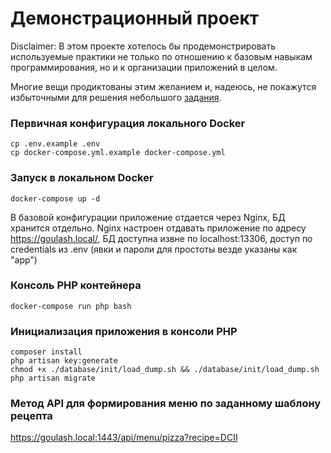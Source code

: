 # Демонстрационный проект

Disclaimer: В этом проекте хотелось бы продемонстрировать используемые практики не только по отношению к базовым навыкам программирования, но и к организации приложений в целом.

Многие вещи продиктованы этим желанием и, надеюсь, не покажутся избыточными для решения небольшого [задания](resources/test_task_202204011832.md).

### Первичная конфигурация локального Docker

```
cp .env.example .env
cp docker-compose.yml.example docker-compose.yml
```

### Запуск в локальном Docker
```
docker-compose up -d
```
В базовой конфигурации приложение отдается через Nginx, БД хранится отдельно.
Nginx настроен отдавать приложение по адресу https://goulash.local/, БД доступна извне по localhost:13306, доступ по credentials из .env (явки и пароли для простоты везде указаны как "app")

### Консоль PHP контейнера
```
docker-compose run php bash
```

### Инициализация приложения в консоли PHP
```
composer install
php artisan key:generate 
chmod +x ./database/init/load_dump.sh && ./database/init/load_dump.sh
php artisan migrate
```

### Метод API для формирования меню по заданному шаблону рецепта 

https://goulash.local:1443/api/menu/pizza?recipe=DCII
